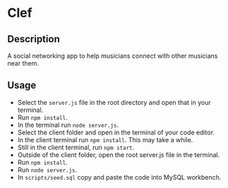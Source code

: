 
# Clef


## Description
A social networking app to help musicians connect with other musicians near them.


## Usage

* Select the `server.js` file in the root directory and open that in your terminal.
* Run `npm install`.
* In the terminal run `node server.js`.
* Select the client folder and open in the terminal of your code editor.
* In the client terminal run `npm install`. This may take a while.
* Still in the client terminal, run `npm start`.
* Outside of the client folder, open the root server.js file in the terminal.
* Run `npm install`.
* Run `node server.js`.
* In `scripts/seed.sql` copy and paste the code into MySQL workbench.

